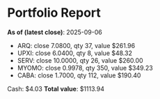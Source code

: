 # Portfolio Report
**As of (latest close)**: 2025-09-06

- ARQ: close 7.0800, qty 37, value $261.96
- UPXI: close 6.0400, qty 8, value $48.32
- SERV: close 10.0000, qty 26, value $260.00
- MYOMO: close 0.9978, qty 350, value $349.23
- CABA: close 1.7000, qty 112, value $190.40

Cash: $4.03
**Total value**: $1113.94